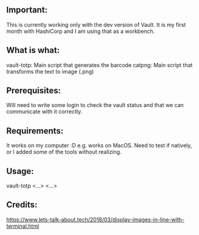 Important:
-------------
This is currently working only with the dev version of Vault. It is my first month with HashiCorp and I am using that as a workbench.

What is what:
-------------
vault-totp: Main script that generates the barcode
catpng: Main script that transforms the text to image (.png)

Prerequisites:
-------------
Will need to write some login to check the vault status and that we can communicate with it correctly.

Requirements:
-------------
It works on my computer :D
e.g. works on MacOS. Need to test if natively, or I added some of the tools without realizing.

Usage:
-------------
vault-totp <...> <...>

Credits:
-------------
https://www.lets-talk-about.tech/2018/03/display-images-in-line-with-terminal.html
